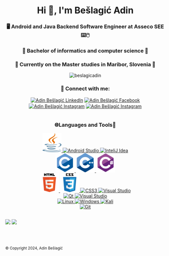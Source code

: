 <h1 align="center">Hi 👋, I'm Bešlagić Adin</h1>
<h3 align="center"> 🖥️ Android and Java Backend Software Engineer at Asseco SEE ⌨️🖱️</h3>
<h3 align="center"> 📖 Bachelor of informatics and computer science 📖 </h3>
<h3 align="center"> 📖 Currently on the Master studies in Maribor, Slovenia 📖 </h3>

<p align="center">
    <img src="https://komarev.com/ghpvc/?username=beslagicadin&label=Profile%20views&color=0e75b6&style=flat" alt="beslagicadin" />
</p>

<h3 align="center">🔗 Connect with me:</h3>
<p align="center">
    <a href="https://www.linkedin.com/in/beslagicadin/" target="blank"><img align="center" src="https://raw.githubusercontent.com/gilbarbara/logos/cf1dcda31feaae79d0b0efa5218aa0baa11b2f94/logos/linkedin-icon.svg" alt="Adin Bešlagić LinkedIn" height="60" width="60" /></a>
    <a href="https://www.facebook.com/beslagicadin/" target="blank"><img align="center" src="https://raw.githubusercontent.com/gilbarbara/logos/cf1dcda31feaae79d0b0efa5218aa0baa11b2f94/logos/facebook.svg" alt="Adin Bešlagić Facebook" height="60" width="60" /></a>
    <a href="https://www.instagram.com/beslagicadin/" target="blank"><img align="center" src="https://raw.githubusercontent.com/rahuldkjain/github-profile-readme-generator/master/src/images/icons/Social/instagram.svg" alt="Adin Bešlagić Instagram" height="60" width="60" /></a>
    <a href="mailto:beslagicadin@gmail.com" target="blank"><img align="center" src="https://raw.githubusercontent.com/gilbarbara/logos/cf1dcda31feaae79d0b0efa5218aa0baa11b2f94/logos/google-gmail.svg" alt="Adin Bešlagić Instagram" height="60" width="60" /></a>
    <br><br>
</p>
<h3 align="center">🌐Languages and Tools🔧</h3>
<p align="center">
    <a href="https://www.java.com" target="_blank"> <img src="https://raw.githubusercontent.com/gilbarbara/logos/cf1dcda31feaae79d0b0efa5218aa0baa11b2f94/logos/java.svg" alt="Java" height="60" width="60" /> </a>
    <a href="https://developer.android.com" target="_blank"> <img src="https://raw.githubusercontent.com/gilbarbara/logos/cf1dcda31feaae79d0b0efa5218aa0baa11b2f94/logos/android-vertical.svg" alt="Android Studio" height="60" width="60" /> </a>
    <a href="https://www.jetbrains.com/idea/" target="_blank"> <img src="https://raw.githubusercontent.com/gilbarbara/logos/cf1dcda31feaae79d0b0efa5218aa0baa11b2f94/logos/intellij-idea.svg" alt="InteliJ Idea" height="60" width="60" /> </a>
    <br>
    <a href="https://www.cprogramming.com/" target="_blank"> <img src="https://raw.githubusercontent.com/devicons/devicon/master/icons/c/c-original.svg" alt="C" height="60" width="60" /> </a>
    <a href="https://www.w3schools.com/cpp/" target="_blank"> <img src="https://raw.githubusercontent.com/devicons/devicon/master/icons/cplusplus/cplusplus-original.svg" alt="C++" height="60" width="60" /> </a>
    <a href="https://www.w3schools.com/cs/" target="_blank"> <img src="https://raw.githubusercontent.com/devicons/devicon/master/icons/csharp/csharp-original.svg" alt="C#" height="60" width="60" /> </a>
    <br>
    <a href="https://www.w3.org/html/" target="_blank"> <img src="https://raw.githubusercontent.com/devicons/devicon/master/icons/html5/html5-original-wordmark.svg" alt="HTML5" height="60" width="60" /> </a>
    <a href="https://www.w3schools.com/css/" target="_blank"> <img src="https://raw.githubusercontent.com/devicons/devicon/master/icons/css3/css3-original-wordmark.svg" alt="Angular" height="60" width="60" /> </a>
    <a href="https://www.angular.io" target="_blank"> <img src="https://res.cloudinary.com/rangle/image/upload/q_auto,f_auto/rangle.io/mrigk1uezwyxxftiewxg.png" alt="CSS3" height="60" width="60" /> </a>
    <a href="https://code.visualstudio.com/" target="_blank"> <img src="https://raw.githubusercontent.com/gilbarbara/logos/a7c94467538ed666acc1fd51322450d0f629ed20/logos/visual-studio-code.svg" alt="Visual Studio" height="60" width="60" /> </a>
    <br>
    <a href="https://www.qt.io/" target="_blank"> <img src="https://upload.wikimedia.org/wikipedia/commons/0/0b/Qt_logo_2016.svg" alt="Qt" height="60" width="60" /> </a>
    <a href="https://visualstudio.microsoft.com/" target="_blank"> <img src="https://cdn2.iconfinder.com/data/icons/social-icons-color/512/visualstudio-512.png" alt="Visual Studio" height="60" width="60" /> </a>
    <br>
    <a href="https://www.linux.org/" target="_blank"> <img src="https://img.icons8.com/nolan/64/linux--v2.png" alt="Linux" height="60" width="60" /> </a>
    <a href="https://www.microsoft.com/en-us/windows/" target="_blank"> <img src="https://raw.githubusercontent.com/gilbarbara/logos/cf1dcda31feaae79d0b0efa5218aa0baa11b2f94/logos/microsoft-windows.svg" alt="Windows" height="60" width="60" /> </a>
    <a href="https://www.kali.org/" target="_blank"> <img src="https://img.icons8.com/color/50/000000/kali-linux.png" alt="Kali" height="60" width="70" /> </a>
    <br>
    <a href="https://git-scm.com/" target="_blank"> <img src="https://www.vectorlogo.zone/logos/git-scm/git-scm-icon.svg" alt="Git" height="60" width="60" /> </a>
</p>
<br>
<picture align="center">
            <source srcset="[https://github-readme-stats.vercel.app/api?username=beslagicadin&show_icons=true&theme=dark](https://github-readme-stats.vercel.app/api?PAT_1=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&username=beslagicadin&show_icons=true&theme=dark)" media="(prefers-color-scheme: dark)" />
            <source srcset="[https://github-readme-stats.vercel.app/api?username=beslagicadin&show_icons=true](https://github-readme-stats.vercel.app/api?PAT_1=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&username=beslagicadin&show_icons=true&theme=dark)" media="(prefers-color-scheme: light), (prefers-color-scheme: no-preference)" />
            <img style="height: 250; width: 400;" src="https://github-readme-stats.vercel.app/api?PAT_1=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&username=beslagicadin&show_icons=true&theme=dark" />
        </picture>
<picture align="center">
            <source srcset="[https://github-readme-stats.vercel.app/api/top-langs?username=beslagicadin&show_icons=true&theme=dark](https://github-readme-stats.vercel.app/api?PAT_1=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&username=beslagicadin&show_icons=true&theme=dark)" media="(prefers-color-scheme: dark)" />
            <source srcset="[https://github-readme-stats.vercel.app/api/top-langs?username=beslagicadin&show_icons=true](https://github-readme-stats.vercel.app/api?PAT_1=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&username=beslagicadin&show_icons=true&theme=dark)" media="(prefers-color-scheme: light), (prefers-color-scheme: no-preference)" />
            <img style="height: 250; width: 400;" src="https://github-readme-stats.vercel.app/api/top-langs?PAT_1=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&username=beslagicadin&show_icons=true&theme=dark" />
        </picture>

<br><br>
<footer> <small>&copy; Copyright 2024, Adin Bešlagić</small> </footer>
